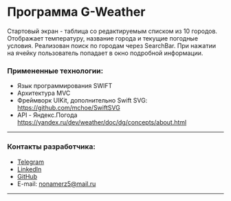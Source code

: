 # Программа G-Weather

Стартовый экран - таблица со редактируемым списком из 10 городов. Отображает температуру, название города и текущие погодные условия. Реализован поиск по городам через SearchBar. При нажатии на ячейку пользователь попадает в окно подробной информации.

### Примененные технологии:

+ Язык программирования SWIFT
+ Архитектура MVC
+ Фреймворк UIKit, дополнительно Swift SVG: https://github.com/mchoe/SwiftSVG
+ API - Яндекс.Погода https://yandex.ru/dev/weather/doc/dg/concepts/about.html


___
### Контакты разработчика:

* [Telegram](t.me/Nikita_Kelevra)
* [LinkedIn](linkedin.com/in/nikita-kelevra/)
* [GitHub](github.com/NikitaKelevra)  
* E-mail: <a href="mailto:nonamerz5@mail.ru"> nonamerz5@mail.ru</a>
___
